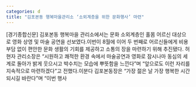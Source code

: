 ```yaml
---
categories: d
title: "김포본동 행복마을관리소 ‘소외계층을 위한 문화행사’ 마련"
---
```

[경기종합신문] 김포본동 행복마을 관리소에서는 문화 소외계층인 홀몸 어르신 대상으로 영화 상영 및 마술 공연을 선보였다.이번이 8월에 이어 두 번째로 어르신들에게 비용 부담 없이 편안한 문화 생활의 기회를 제공하고 소통의 장을 마련하기 위해 추진됐다. 허현자 관리소장은 “시원하고 쾌적한 환경 속에서 마술공연과 영화로 잠시나마 동심의 세계로 돌아가 밝게 웃으시고 박수치는 모습에 뿌뜻함을 느낀다”며 “앞으로도 이런 자리를 지속적으로 마련하겠다”고 전했다.이분다 김포본동장은 “가장 젊은 날 가장 행복한 시간 되시길 바란다”며 “이번 행사